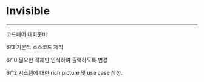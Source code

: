 # Invisible

---

코드페어 대회준비

6/3 기본적 소스코드 제작

6/10 필요한 객체만 인식하여 출력하도록 변경 

6/12 시스템에 대한 rich picture 및 use case 작성.